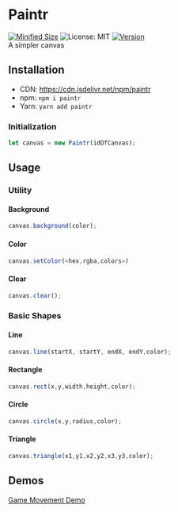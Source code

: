 # Paintr
[![Minified Size](https://img.shields.io/bundlephobia/min/paintr?color=purple)](https://cdn.jsdelivr.net/npm/paintr) ![License: MIT](https://img.shields.io/npm/l/paintr) [![Version](https://img.shields.io/npm/v/paintr)](https://www.npmjs.com/package/paintr)  
A simpler canvas
## Installation
* CDN: https://cdn.jsdelivr.net/npm/paintr
* npm: `npm i paintr`
* Yarn: `yarn add paintr`  
### Initialization
```js
let canvas = new Paintr(idOfCanvas);
```
## Usage

### Utility
#### Background
```js
canvas.background(color);
```
#### Color
```js
canvas.setColor(<hex,rgba,colors>)
```
#### Clear
```js
canvas.clear();
```

### Basic Shapes

#### Line
```js
canvas.line(startX, startY, endX, endY,color);
```
#### Rectangle
```js
canvas.rect(x,y,width,height,color);
```
#### Circle
```js
canvas.circle(x,y,radius,color);
```
#### Triangle
```js
canvas.triangle(x1,y1,x2,y2,x3,y3,color);
```
## Demos

[Game Movement Demo](https://vooxal.github.io/Paintr/demos/mvmt.html)
